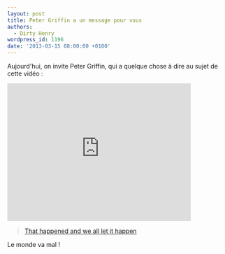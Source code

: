 ```yaml
---
layout: post
title: Peter Griffin a un message pour vous
authors:
  - Dirty Henry
wordpress_id: 1196
date: '2013-03-15 08:00:00 +0100'
---
```

Aujourd'hui, on invite Peter Griffin, qui a quelque chose à dire au sujet de cette vidéo : 

<iframe width="420" height="315" src="http://www.youtube.com/embed/9G4jnaznUoQ" frameborder="0" allowfullscreen></iframe>

[<blockquote>That happened and we all let it happen</blockquote>](http://www.youtube.com/watch?v=M_HyxTAyla8)

Le monde va mal !



